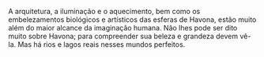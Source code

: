﻿A arquitetura, a iluminação e o aquecimento, bem como os embelezamentos biológicos e artísticos das esferas de Havona, estão muito além do maior alcance  da imaginação humana. Não lhes pode ser dito muito sobre Havona; para compreender sua beleza e grandeza devem vê-la. Mas há rios e lagos reais nesses mundos perfeitos.